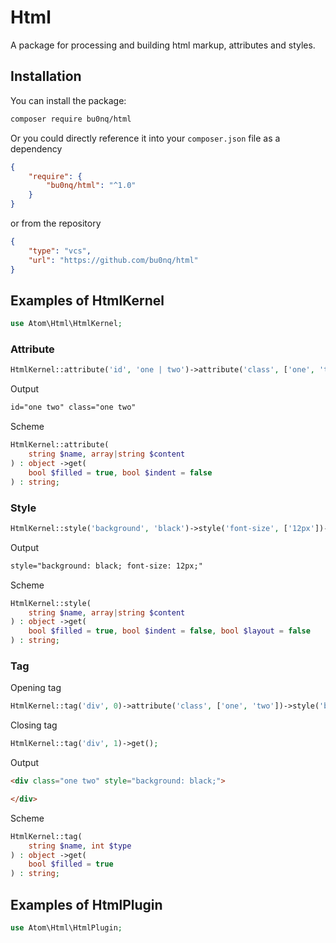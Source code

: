# Html
A package for processing and building html markup, attributes and styles.

## Installation
You can install the package:

```bash
composer require bu0nq/html
```

Or you could directly reference it into your `composer.json` file as a dependency

```json
{
    "require": {
        "bu0nq/html": "^1.0"
    }
}
```
or from the repository
```json
{
    "type": "vcs",
    "url": "https://github.com/bu0nq/html"
}
```

## Examples of HtmlKernel

```php
use Atom\Html\HtmlKernel;
```

### Attribute
```php
HtmlKernel::attribute('id', 'one | two')->attribute('class', ['one', 'two'])->get();
```
Output
```html
id="one two" class="one two"
```
Scheme
```php
HtmlKernel::attribute(
    string $name, array|string $content
) : object ->get(
    bool $filled = true, bool $indent = false
) : string;
```

### Style
```php
HtmlKernel::style('background', 'black')->style('font-size', ['12px'])->get();
```
Output
```html
style="background: black; font-size: 12px;"
```
Scheme
```php
HtmlKernel::style(
    string $name, array|string $content
) : object ->get(
    bool $filled = true, bool $indent = false, bool $layout = false
) : string;
```

### Tag
Opening tag
```php
HtmlKernel::tag('div', 0)->attribute('class', ['one', 'two'])->style('background', ['black'])->get();
```
Closing tag
```php
HtmlKernel::tag('div', 1)->get();
```
Output
```html
<div class="one two" style="background: black;">

</div>
```
Scheme
```php
HtmlKernel::tag(
    string $name, int $type
) : object ->get(
    bool $filled = true
) : string;
```

## Examples of HtmlPlugin

```php
use Atom\Html\HtmlPlugin;
```
